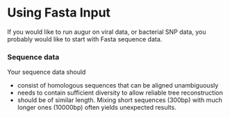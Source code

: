 # Using Fasta Input
<!-- WARNING -->
<!-- Do not edit this file from within the docs.nextstrain.org repository. -->
<!-- It is fetched from another repository to be included in the docs.nextstrain.org build. -->
<!-- So, if you edit it after it is fetched into docs.nextstrain.org, your changes will be lost. -->
<!-- Instead, edit this file in its own repository and commit your changes there. -->
<!-- For more details on this (temporary) implementation, see https://github.com/nextstrain/docs.nextstrain.org#fetching-of-documents-from-other-repositories -->
<!-- This file is fetched from: https://github.com/nextstrain/augur/blob/master/docs/faq/fasta_input.md -->
<!-- WARNING -->
<!-- WARNING -->
<!-- WARNING -->

If you would like to run augur on viral data, or bacterial SNP data, you probably would like to start with Fasta sequence data.

### Sequence data

Your sequence data should

* consist of homologous sequences that can be aligned unambiguously
* needs to contain sufficient diversity to allow reliable tree reconstruction
* should be of similar length. Mixing short sequences (300bp) with much longer ones (10000bp) often yields unexpected results.
